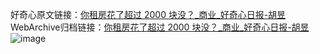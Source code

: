 好奇心原文链接：[你租房花了超过 2000 块没？_商业_好奇心日报-胡昱](https://www.qdaily.com/articles/7770.html)
WebArchive归档链接：[你租房花了超过 2000 块没？_商业_好奇心日报-胡昱](http://web.archive.org/web/20190623172910/https://www.qdaily.com/articles/7770.html)
![image](http://ww3.sinaimg.cn/large/007d5XDply1g3wjx668ihj30u02t61kx)